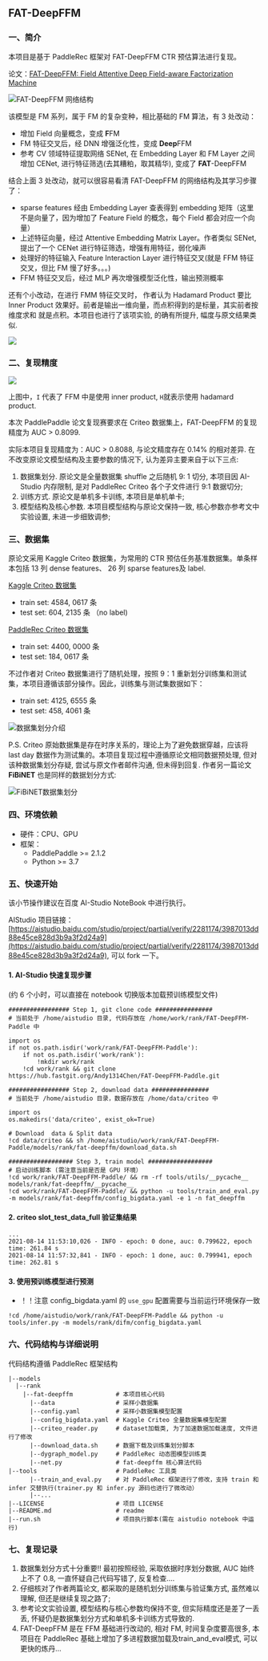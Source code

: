 ## FAT-DeepFFM

### 一、简介

本项目是基于 PaddleRec 框架对 FAT-DeepFFM CTR 预估算法进行复现。

论文：[FAT-DeepFFM: Field Attentive Deep Field-aware Factorization Machine](https://arxiv.org/abs/1905.06336)

![FAT-DeepFFM 网络结构](https://tva1.sinaimg.cn/large/008i3skNly1gtn0ys467uj610i0u0tc102.jpg)

该模型是 FM 系列，属于 FM 的复杂变种，相比基础的 FM 算法，有 3 处改动：
- 增加 Field 向量概念，变成 **F**FM 
- FM 特征交叉后，经 DNN 增强泛化性，变成 **Deep**FFM
- 参考 CV 领域特征提取网络 SENet, 在 Embedding Layer 和 FM Layer 之间增加 CENet, 进行特征筛选(去其糟粕，取其精华), 变成了 **FAT**-DeepFFM

结合上面 3 处改动，就可以很容易看清 FAT-DeepFFM 的网络结构及其学习步骤了：

- sparse features 经由 Embedding Layer 查表得到 embedding 矩阵（这里不是向量了，因为增加了 Feature Field 的概念，每个 Field 都会对应一个向量）
- 上述特征向量，经过 Attentive Embedding Matrix Layer。作者类似 SENet, 提出了一个 CENet 进行特征筛选，增强有用特征，弱化噪声
- 处理好的特征输入 Feature Interaction Layer 进行特征交叉(就是 FFM 特征交叉，但比 FM 慢了好多。。。)
- FFM 特征交叉后，经过 MLP 再次增强模型泛化性，输出预测概率

还有个小改动，在进行 FMM 特征交叉时， 作者认为 Hadamard Product 要比 Inner Product 效果好。前者是输出一维向量，而点积得到的是标量，其实前者按维度求和
就是点积。本项目也进行了该项实验, 的确有所提升, 幅度与原文结果类似.

![](https://tva1.sinaimg.cn/large/008i3skNly1gtn1f69hlej61dy0a8gn402.jpg)

### 二、复现精度

![](https://tva1.sinaimg.cn/large/008i3skNly1gtn1istjtfj611p0u0n4102.jpg)

上图中，`I` 代表了 FFM 中是使用 inner product, `H`就表示使用 hadamard product.

本次 PaddlePaddle 论文复现赛要求在 Criteo 数据集上，FAT-DeepFFM 的复现精度为 AUC > 0.8099. 

实际本项目复现精度为：AUC > 0.8088, 与论文精度存在 0.14% 的相对差异. 在不改变原论文模型结构及主要参数的情况下, 认为差异主要来自于以下三点:

1. 数据集划分. 原论文是全量数据集 shuffle 之后随机 9: 1 切分, 本项目因 AI-Studio 内存限制, 是对 PaddleRec Criteo 各个子文件进行 9:1 数据切分;
2. 训练方式. 原论文是单机多卡训练, 本项目是单机单卡;
3. 模型结构及核心参数. 本项目模型结构与原论文保持一致, 核心参数亦参考文中实验设置, 未进一步细致调参;


### 三、数据集

原论文采用 Kaggle Criteo 数据集，为常用的 CTR 预估任务基准数据集。单条样本包括 13 列 dense features、 26 列 sparse features及 label.

[Kaggle Criteo 数据集](https://www.kaggle.com/c/criteo-display-ad-challenge)
- train set: 4584, 0617 条
- test set:   604, 2135 条 （no label)

[PaddleRec Criteo 数据集](https://github.com/PaddlePaddle/PaddleRec/blob/release/2.1.0/datasets/criteo/run.sh)
- train set: 4400, 0000 条
- test set:   184, 0617 条

不过作者对 Criteo 数据集进行了随机处理，按照 9：1 重新划分训练集和测试集，本项目遵循该部分操作。因此，训练集与测试集数据如下：
- train set: 4125, 6555 条
- test set:   458, 4061 条

![数据集划分介绍](https://tva1.sinaimg.cn/large/008i3skNly1gtn1wdgt6rj616a0c042g02.jpg)

P.S. Criteo 原始数据集是存在时序关系的，理论上为了避免数据穿越，应该将 last day 数据作为测试集的。本项目复现过程中遵循原论文相同数据预处理,
但对该种数据集划分存疑, 尝试与原文作者邮件沟通, 但未得到回复. 作者另一篇论文 **FiBiNET** 也是同样的数据划分方式:

![FiBiNET数据集划分](https://tva1.sinaimg.cn/large/008i3skNly1gttbp02danj61180dyjve02.jpg)


### 四、环境依赖
- 硬件：CPU、GPU
- 框架：
  - PaddlePaddle >= 2.1.2
  - Python >= 3.7

### 五、快速开始

该小节操作建议在百度 AI-Studio NoteBook 中进行执行。

AIStudio 项目链接：[https://aistudio.baidu.com/studio/project/partial/verify/2281174/3987013dd88e45ce828d3b9a3f2d24a9](https://aistudio.baidu.com/studio/project/partial/verify/2281174/3987013dd88e45ce828d3b9a3f2d24a9), 可以 fork 一下。

#### 1. AI-Studio 快速复现步骤
(约 6 个小时，可以直接在 notebook 切换版本加载预训练模型文件)

```
################# Step 1, git clone code ################
# 当前处于 /home/aistudio 目录, 代码存放在 /home/work/rank/FAT-DeepFFM-Paddle 中

import os
if not os.path.isdir('work/rank/FAT-DeepFFM-Paddle'):
    if not os.path.isdir('work/rank'):
        !mkdir work/rank
    !cd work/rank && git clone https://hub.fastgit.org/Andy1314Chen/FAT-DeepFFM-Paddle.git

################# Step 2, download data ################
# 当前处于 /home/aistudio 目录，数据存放在 /home/data/criteo 中

import os
os.makedirs('data/criteo', exist_ok=True)

# Download  data & Split data
!cd data/criteo && sh /home/aistudio/work/rank/FAT-DeepFFM-Paddle/models/rank/fat-deepffm/download_data.sh

################## Step 3, train model ##################
# 启动训练脚本 (需注意当前是否是 GPU 环境）
!cd work/rank/FAT-DeepFFM-Paddle/ && rm -rf tools/utils/__pycache__ models/rank/fat-deepffm/__pycache__
!cd work/rank/FAT-DeepFFM-Paddle/ && python -u tools/train_and_eval.py -m models/rank/fat-deepffm/config_bigdata.yaml -e 1 -n fat_deepffm

```

#### 2. criteo slot_test_data_full 验证集结果
```
...
2021-08-14 11:53:10,026 - INFO - epoch: 0 done, auc: 0.799622, epoch time: 261.84 s
2021-08-14 11:57:32,841 - INFO - epoch: 1 done, auc: 0.799941, epoch time: 262.81 s
```

#### 3. 使用预训练模型进行预测
- ！！注意 config_bigdata.yaml 的 `use_gpu` 配置需要与当前运行环境保存一致 
```
!cd /home/aistudio/work/rank/FAT-DeepFFM-Paddle && python -u tools/infer.py -m models/rank/difm/config_bigdata.yaml
```

### 六、代码结构与详细说明

代码结构遵循 PaddleRec 框架结构
```
|--models
  |--rank
    |--fat-deepffm            # 本项目核心代码
      |--data                 # 采样小数据集
      |--config.yaml          # 采样小数据集模型配置
      |--config_bigdata.yaml  # Kaggle Criteo 全量数据集模型配置
      |--criteo_reader.py     # dataset加载类, 为了加速数据加载速度, 文件进行了修改         
      |--download_data.sh     # 数据下载及训练集划分脚本  
      |--dygraph_model.py     # PaddleRec 动态图模型训练类
      |--net.py               # fat-deepffm 核心算法代码
|--tools                      # PaddleRec 工具类
      |--train_and_eval.py    # 对 PaddleRec 框架进行了修改，支持 train 和 infer 交替执行(trainer.py 和 infer.py 源码也进行了微改动）
      |--...
|--LICENSE                    # 项目 LICENSE
|--README.md                  # readme
|--run.sh                     # 项目执行脚本(需在 aistudio notebook 中运行)
```

### 七、复现记录
1. 数据集划分方式十分重要!! 最初按照经验, 采取依据时序划分数据, AUC 始终上不了 0.8, 一直怀疑自己代码写错了, 反复检查....
2. 仔细核对了作者两篇论文, 都采取的是随机划分训练集与验证集方式, 虽然难以理解, 但还是继续复现之路了;
3. 参考论文实验设置, 模型结构与核心参数均保持不变, 但实际精度还是差了一丢丢, 怀疑仍是数据集划分方式和单机多卡训练方式导致的.
4. FAT-DeepFFM 是在 FFM 基础进行改动的, 相对 FM, 时间复杂度要高很多, 本项目在 PaddleRec 基础上增加了多进程数据加载及train_and_eval模式, 可以更快的炼丹...




